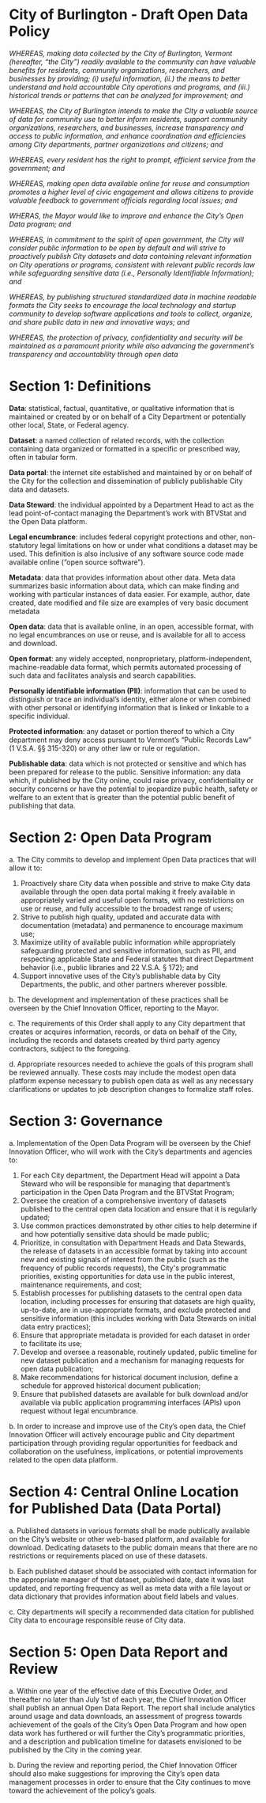 City of Burlington - Draft Open Data Policy
===========================================

*WHEREAS, making data collected by the City of Burlington, Vermont (hereafter, “the City”) readily available to the community can have valuable benefits for residents, community organizations, researchers, and businesses by providing; (i) useful information, (ii.) the means to better understand and hold accountable City operations and programs, and (iii.) historical trends or patterns that can be analyzed for improvement; and*

*WHEREAS, the City of Burlington intends to make the City a valuable source of data for community use to better inform residents, support community organizations, researchers, and businesses, increase transparency and access to public information, and enhance coordination and efficiencies among City departments, partner organizations and citizens; and* 

*WHEREAS, every resident has the right to prompt, efficient service from the government; and*

*WHEREAS, making open data available online for reuse and consumption promotes a higher level of civic engagement and allows citizens to provide valuable feedback to government officials regarding local issues; and*

*WHERAS, the Mayor would like to improve and enhance the City’s Open Data program; and* 

*WHEREAS, in commitment to the spirit of open government, the City will consider public information to be open by default and will strive to proactively publish City datasets and data containing relevant information on City operations or programs, consistent with relevant public records law while safeguarding sensitive data (i.e., Personally Identifiable Information); and*

*WHEREAS, by publishing structured standardized data in machine readable formats the City seeks to encourage the local technology and startup community to develop software applications and tools to collect, organize, and share public data in new and innovative ways; and*

*WHEREAS, the protection of privacy, confidentiality and security will be maintained as a paramount priority while also advancing the government’s transparency and accountability through open data*

# **Section 1: Definitions**

**Data**: statistical, factual, quantitative, or qualitative information that is maintained or created by or on behalf of a City Department or potentially other local, State, or Federal agency. 

**Dataset**: a named collection of related records, with the collection containing data organized or formatted in a specific or prescribed way, often in tabular form.

**Data portal**: the internet site established and maintained by or on behalf of the City for the collection and dissemination of publicly publishable City data and datasets.

**Data Steward**: the individual appointed by a Department Head to act as the lead point-of-contact managing the Department’s work with BTVStat and the Open Data platform.

**Legal encumbrance**: includes federal copyright protections and other, non-statutory legal limitations on how or under what conditions a dataset may be used. This definition is also inclusive of any software source code made available online (“open source software”).

**Metadata**: data that provides information about other data. Meta data summarizes basic information about data, which can make finding and working with particular instances of data easier. For example, author, date created, date modified and file size are examples of very basic document metadata

**Open data**: data that is available online, in an open, accessible format, with no legal encumbrances on use or reuse, and is available for all to access and download. 

**Open format**: any widely accepted, nonproprietary, platform-independent, machine-readable data format, which permits automated processing of such data and facilitates analysis and search capabilities.

**Personally identifiable information (PII)**: information that can be used to distinguish or trace an individual’s identity, either alone or when combined with other personal or identifying information that is linked or linkable to a specific individual.

**Protected information**: any dataset or portion thereof to which a City department may deny access pursuant to Vermont’s “Public Records Law” (1 V.S.A. §§ 315-320) or any other law or rule or regulation. 

**Publishable data**: data which is not protected or sensitive and which has been prepared for release to the public.
Sensitive information: any data which, if published by the City online, could raise privacy, confidentiality or security concerns or have the potential to jeopardize public health, safety or welfare to an extent that is greater than the potential public benefit of publishing that data. 

# **Section 2: Open Data Program**

a.	The City commits to develop and implement Open Data practices that will allow it to: 
1.	Proactively share City data when possible and strive to make City data available through the open data portal making it freely available in appropriately varied and useful open formats, with no restrictions on use or reuse, and fully accessible to the broadest range of users;
2.	Strive to publish high quality, updated and accurate data with documentation (metadata) and permanence to encourage maximum use;
3.	Maximize utility of available public information while appropriately safeguarding protected and sensitive information, such as PII, and respecting applicable State and Federal statutes that direct Department behavior (i.e., public libraries and 22 V.S.A. § 172); and 
4.	Support innovative uses of the City’s publishable data by City Departments, the public, and other partners wherever possible.

b.	The development and implementation of these practices shall be overseen by the Chief Innovation Officer, reporting to the Mayor.

c.	The requirements of this Order shall apply to any City department that creates or acquires information, records, or data on behalf of the City, including the records and datasets created by third party agency contractors, subject to the foregoing.

d.	Appropriate resources needed to achieve the goals of this program shall be reviewed annually. These costs may include the modest open data platform expense necessary to publish open data as well as any necessary clarifications or updates to job description changes to formalize staff roles.

# **Section 3: Governance**

a.	Implementation of the Open Data Program will be overseen by the Chief Innovation Officer, who will work with the City’s departments and agencies to: 
1.	For each City department, the Department Head will appoint a Data Steward who will be responsible for managing that department’s participation in the Open Data Program and the BTVStat Program; 
2.	Oversee the creation of a comprehensive inventory of datasets published to the central open data location and ensure that it is regularly updated;
3.	Use common practices demonstrated by other cities to help determine if and how potentially sensitive data should be made public;
4.	Prioritize, in consultation with Department Heads and Data Stewards, the release of datasets in an accessible format by taking into account new and existing signals of interest from the public (such as the frequency of public records requests), the City's programmatic priorities, existing opportunities for data use in the public interest, maintenance requirements, and cost;
5.	Establish processes for publishing datasets to the central open data location, including processes for ensuring that datasets are high quality, up-to-date, are in use-appropriate formats, and exclude protected and sensitive information (this includes working with Data Stewards on initial data entry practices); 
6.	Ensure that appropriate metadata is provided for each dataset in order to facilitate its use; 
7.	Develop and oversee a reasonable, routinely updated, public timeline for new dataset publication and a mechanism for managing requests for open data publication; 
8.	Make recommendations for historical document inclusion, define a schedule for approved historical document publication;
9.	Ensure that published datasets are available for bulk download and/or available via public application programming interfaces (APIs) upon request without legal encumbrance.

b.	In order to increase and improve use of the City’s open data, the Chief Innovation Officer will actively encourage public and City department participation through providing regular opportunities for feedback and collaboration on the usefulness, implications, or potential improvements related to the open data platform.

# **Section 4: Central Online Location for Published Data (Data Portal)**

a.	Published datasets in various formats shall be made publically available on the City’s website or other web-based platform, and available for download. Dedicating datasets to the public domain means that there are no restrictions or requirements placed on use of these datasets. 

b.	Each published dataset should be associated with contact information for the appropriate manager of that dataset, published date, date it was last updated, and reporting frequency as well as meta data with a file layout or data dictionary that provides information about field labels and values.

c.	City departments will specify a recommended data citation for published City data to encourage responsible reuse of City data.

# **Section 5: Open Data Report and Review**
a.	Within one year of the effective date of this Executive Order, and thereafter no later than July 1st of each year, the Chief Innovation Officer shall publish an annual Open Data Report. The report shall include analytics around usage and data downloads, an assessment of progress towards achievement of the goals of the City’s Open Data Program and how open data work has furthered or will further the City’s programmatic priorities, and a description and publication timeline for datasets envisioned to be published by the City in the coming year. 

b.	During the review and reporting period, the Chief Innovation Officer should also make suggestions for improving the City’s open data management processes in order to ensure that the City continues to move toward the achievement of the policy’s goals. 
